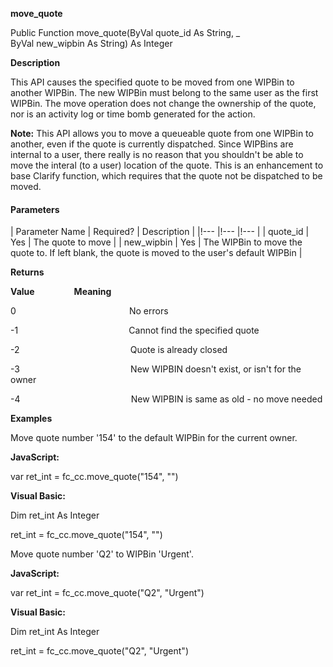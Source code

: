   
**move_quote**

Public Function move_quote(ByVal quote_id As String, _
                           ByVal new_wipbin As String) As Integer

**Description**

This API causes the specified quote to be moved from one WIPBin to another WIPBin. The new WIPBin must belong to the same user as the first WIPBin. The move operation does not change the ownership of the quote, nor is an activity log or time bomb generated for the action.

**Note:** This API allows you to move a queueable quote from one WIPBin to another, even if the quote is currently dispatched. Since WIPBins are internal to a user, there really is no reason that you shouldn't be able to move the interal (to a user) location of the quote. This is an enhancement to base Clarify function, which requires that the quote not be dispatched to be moved.

#### Parameters

| Parameter Name | Required? | Description |
|!--- |!--- |!--- |
| quote_id | Yes | The quote to move |
| new_wipbin | Yes | The WIPBin to move the quote to. If left blank, the quote is moved to the user's default WIPBin |

**Returns**

**Value**                **Meaning**

0                                              No errors

-1                                             Cannot find the specified quote

-2                                             Quote is already closed

-3                                             New WIPBIN doesn't exist, or isn't for the owner

-4                                             New WIPBIN is same as old - no move needed

**Examples**

 Move quote number '154' to the default WIPBin for the current owner.

**JavaScript:**

var ret_int = fc_cc.move_quote("154", "")

**Visual Basic:**

Dim ret_int As Integer

ret_int = fc_cc.move_quote("154", "")

 Move quote number 'Q2' to WIPBin 'Urgent'.

**JavaScript:**

var ret_int = fc_cc.move_quote("Q2", "Urgent")

**Visual Basic:**

Dim ret_int As Integer

ret_int = fc_cc.move_quote("Q2", "Urgent")